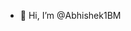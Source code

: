 - 👋 Hi, I’m @Abhishek1BM


<!---
Abhishek1BM/Abhishek1BM is a ✨ special ✨ repository because its `README.md` (this file) appears on your GitHub profile.
You can click the Preview link to take a look at your changes.
--->

